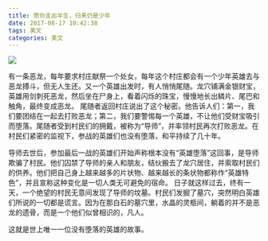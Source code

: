 ```yaml
---
title: 愿你走出半生，归来仍是少年
date: 2017-08-17 10:42:38
tags: 美文
categories: 美文
---
```

![](http://ww1.sinaimg.cn/large/005Y4715gy1fimkny1ndyj30ms0e8gpg.jpg)


有一条恶龙，每年要求村庄献祭一个处女，每年这个村庄都会有一个少年英雄去与恶龙搏斗，但无人生还。又一个英雄出发时，有人悄悄尾随。龙穴铺满金银财宝，英雄用剑刺死恶龙，然后坐在尸身上，看着闪烁的珠宝，慢慢地长出鳞片、尾巴和触角，最终变成恶龙。 尾随者返回村庄说出了这个秘密。他告诉人们：第一，我们要团结在一起去打败恶龙；第二，我们要警惕每一个英雄，不让他们受财宝吸引而堕落。尾随者受到村民们的拥戴，被称为“导师”，并率领村民再次打败恶龙。在村民们紧密的监视下，参战的英雄们也没有堕落，和平持续了几十年。  

导师去世后，参加最后一战的英雄们开始声称根本没有“英雄堕落”这回事，是导师欺骗了村民。他们囚禁了导师的亲人和朋友，结伙搬去了龙穴居住，并索取村民们的供养。他们把自己身上越来越多的片状物、越来越长的条状物都称作“英雄特色”，并且宣称这种变化是一切人类无可避免的宿命。 日子就这样过去，终有一天，一个绝望的村民无意间发现了导师的坟墓。村民们发掘了墓穴，突然明白英雄们所说的一切都是谎言。因为在那白石的墓穴里，水晶的灵柩间，躺着的并不是恶龙的遗骨，而是一个他们似曾相识的，凡人。  

这就是世上唯一一位没有堕落的英雄的故事。  


